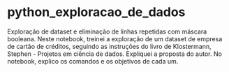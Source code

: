 # python_exploracao_de_dados
Exploração de dataset e eliminação de linhas repetidas com máscara booleana.
Neste notebook, treinei a exploração de um dataset de empresa de cartão de créditos, seguindo as instruções do livro de Klostermann, Stephen - Projetos em ciência de dados. 
Expliquei a proposta do autor.
No notebook, explico os comandos e os objetivos de cada um.
